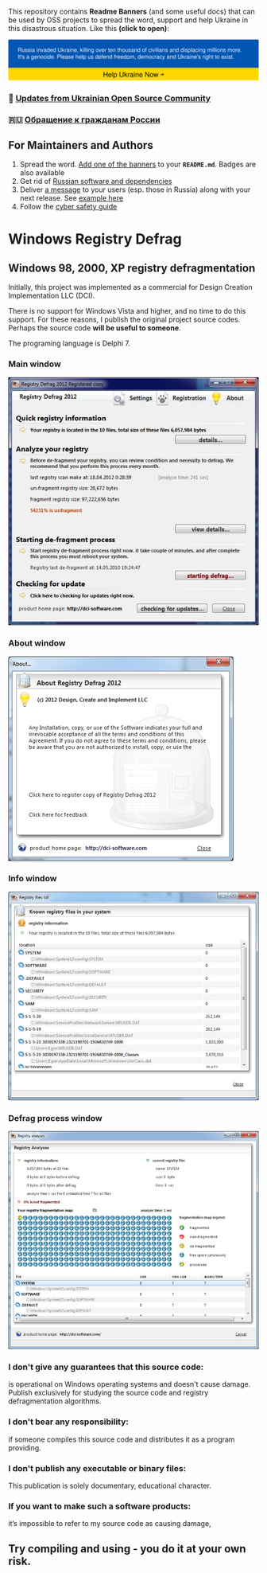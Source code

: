 This repository contains **Readme Banners** (and some useful docs) that can be used by OSS projects to spread the word, support and help Ukraine in this disastrous situation. Like this **(click to open)**:

[![Stand With Ukraine](https://raw.githubusercontent.com/vshymanskyy/StandWithUkraine/main/banner2-direct.svg)](https://vshymanskyy.github.io/StandWithUkraine/)

### 📢 [Updates from Ukrainian Open Source Community](/docs/CommunityUpdates.md)
### 🇷🇺 [Обращение к гражданам России](/docs/ToRussianPeople.md)

## For Maintainers and Authors

1. Spread the word. [Add one of the banners](/docs/AddBanner.md) to your **`README.md`**. Badges are also available
2. Get rid of [Russian software and dependencies](/docs/Boycott.md)
3. Deliver [a message](https://github.com/vshymanskyy/StandWithUkraine/blob/main/docs/ToRussianPeople.md) to your users (esp. those in Russia) along with your next release. See [example here](https://github.com/vshymanskyy/StandWithUkraine/issues/4)
4. Follow the [cyber safety guide](/docs/CyberSafety.md)


# Windows Registry Defrag
## Windows 98, 2000, XP registry defragmentation

Initially, this project was implemented as a commercial for Design Creation Implementation LLC (DCI).

There is no support for Windows Vista and higher, and no time to do this support. For these reasons, I publish the original
project source codes. Perhaps the source code **will be useful to someone**.

The programing language is Delphi 7.

### Main window
![screen 1](https://github.com/KirinDenis/WindowsRegistryDefrag/blob/master/sc1.jpg)

### About window
![screen 2](https://github.com/KirinDenis/WindowsRegistryDefrag/blob/master/sc2.jpg)

### Info window
![screen 3](https://github.com/KirinDenis/WindowsRegistryDefrag/blob/master/sc3.jpg)

### Defrag process window
![screen 4](https://github.com/KirinDenis/WindowsRegistryDefrag/blob/master/sc4.jpg)

### I don't give any guarantees that this source code:
is operational on Windows operating systems and doesn't cause damage. Publish exclusively for studying the source code and registry defragmentation algorithms.

### I don't bear any responsibility:
if someone compiles this source code and distributes it as a program providing.

### I don't publish any executable or binary files:
This publication is solely documentary, educational character.

### If you want to make such a software products:
it’s impossible to refer to my source code as causing damage,

## Try compiling and using - you do it at your own risk.
